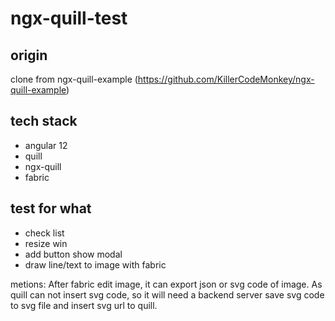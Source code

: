 # ngx-quill-test

## origin
clone from ngx-quill-example (https://github.com/KillerCodeMonkey/ngx-quill-example)

## tech stack
* angular 12
* quill
* ngx-quill
* fabric

## test for what

* check list
* resize win
* add button show modal
* draw line/text to image with fabric

metions:
After fabric edit image, it can export json or svg code of image.
As quill can not insert svg code, so it will need a backend server save svg code to svg file and insert svg url to quill.
